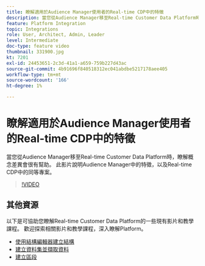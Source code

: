 ```yaml
---
title: 瞭解適用於Audience Manager使用者的Real-time CDP中的特徵
description: 當您從Audience Manager移至Real-time Customer Data Platform時，瞭解概念差異會很有幫助。 此影片說明Audience Manager中的特徵，以及Real-time CDP中的同等專案。
feature: Platform Integration
topic: Integrations
role: User, Architect, Admin, Leader
level: Intermediate
doc-type: feature video
thumbnail: 331900.jpg
kt: 7201
exl-id: 24453651-2c3d-41a1-a659-759b227d43ac
source-git-commit: 4b91696f840518312ec041abdbe5217178aee405
workflow-type: tm+mt
source-wordcount: '166'
ht-degree: 1%

---
```


# 瞭解適用於Audience Manager使用者的Real-time CDP中的特徵

當您從Audience Manager移至Real-time Customer Data Platform時，瞭解概念差異會很有幫助。 此影片說明Audience Manager中的特徵，以及Real-time CDP中的同等專案。

>[!VIDEO](https://video.tv.adobe.com/v/331900/?quality=12&learn=on)

## 其他資源

以下是可協助您瞭解Real-time Customer Data Platform的一些現有影片和教學課程。 歡迎探索相關影片和教學課程，深入瞭解Platform。

* [使用結構編輯器建立結構](https://experienceleague.adobe.com/docs/experience-platform/xdm/tutorials/create-schema-ui.html?lang=en#getting-started)
* [建立資料集並擷取資料](https://experienceleague.adobe.com/docs/platform-learn/tutorials/data-ingestion/create-datasets-and-ingest-data.html?lang=en#data-ingestion)
* [建立區段](https://experienceleague.adobe.com/docs/platform-learn/tutorials/segments/create-segments.html?lang=en#segments)

